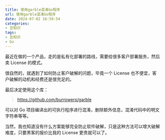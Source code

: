 ```yaml
---
title: 使用garble混淆Go程序
url: 使用garble混淆Go程序
date: 2024-07-02 16:59:54
categories:
- 豆知识
tags:
- 豆知识
- Go
---
```


最近在做的一个产品，走的是私有化部署的路线，需要给很多客户部署服务，然后卖 License 的模式。

很自然的，就遇到了如何防止客户破解的问题，毕竟一个 License 也不便宜，客户破解的动机和经费还是很充足的。

<!-- more -->

最后决定使用这个库：

> https://github.com/burrowers/garble

可以对 Go 项目编译出的可执行程序进行混淆，删除额外信息，混淆代码中的明文字符串等等。

当然，我也知道没有什么方案能够完全防止软件破解，只是这种方法可以增大破解难度，只要黑客的报价比我的 License 更贵就可以了。
